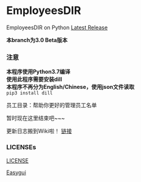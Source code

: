 # EmployeesDIR

EmployeesDIR on Python
[Latest Release](https://github.com/GLgele/EmployeesDIR/releases/latest)

**本branch为3.0 Beta版本**

### 注意

**本程序使用Python3.7编译** <br>
**使用此程序需要安装dill** <br>
**本程序不再分为English/Chinese，使用json文件读取** <br>
`pip3 install dill`

员工目录：帮助你更好的管理员工名单

暂时现在这里结束吧~~~

更新日志搬到Wiki啦！ [链接](https://github.com/GLgele/EmployeesDIR/wiki/%E5%8E%86%E5%8F%B2)


### LICENSEs

[LICENSE](LICENSE)

[Easygui](EmployeesDIR/easygui/LICENSE)
